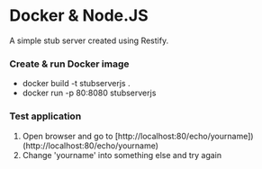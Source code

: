 # Docker & Node.JS

A simple stub server created using Restify.

### Create & run Docker image

- docker build -t stubserverjs .
- docker run -p 80:8080 stubserverjs

### Test application

1. Open browser and go to [http://localhost:80/echo/yourname])(http://localhost:80/echo/yourname)
2. Change 'yourname' into something else and try again
